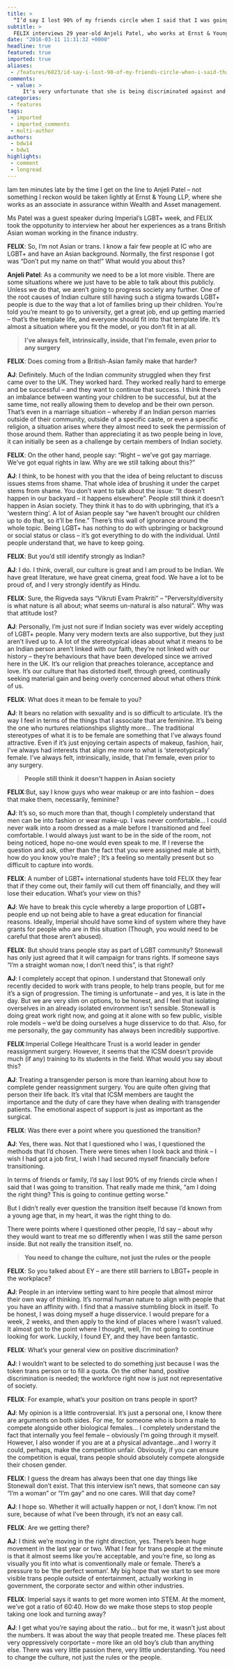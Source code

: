 ```yaml
---
title: >
  “I’d say I lost 90% of my friends circle when I said that I was going to transition”
subtitle: >
  FELIX interviews 29 year-old Anjeli Patel, who works at Ernst & Young, on being trans, being Indian and the equality in the workplace
date: "2016-03-11 11:31:32 +0000"
headline: true
featured: true
imported: true
aliases:
 - /features/6023/id-say-i-lost-90-of-my-friends-circle-when-i-said-that-i-was-going-to-transition
comments:
 - value: >
     It's very unfortunate that she is being discriminated against and treated so poorly, for something she can't change, i.e. her internal gender identity. Good news that she is transitioning her external appearance to better match her self-image.<br>The treatment she has received from her community just further highlights the problems of letting intolerant cultures seep into our largely socially liberal country.,It's very unfortunate that she is being discriminated against and treated so poorly, for something she can't change, i.e. her internal gender identity. Good news that she is transitioning her external appearance to better match her self-image.<br>The treatment she has received from her community just further highlights the problems of letting intolerant cultures seep into our largely socially liberal country.,Firstly, thank you to Felix for taking the time to ask me a few questions about my experiences and observations in regards to transitioning within the Asian community. <br>Before I respond to the comment
categories:
 - features
tags:
 - imported
 - imported_comments
 - multi-author
authors:
 - bdw14
 - bdw1
highlights:
 - comment
 - longread
---
```


Iam ten minutes late by the time I get on the line to Anjeli Patel – not something I reckon would be taken lightly at Ernst &amp; Young LLP, where she works as an associate in assurance within Wealth and Asset management.

Ms Patel was a guest speaker during Imperial’s LGBT+ week, and FELIX took the oppotunity to  interview her about her experiences as a trans British Asian woman working in the finance industry.

**FELIX**: So, I’m not Asian or trans. I know a fair few people at IC who are LGBT+ and have an Asian background. Normally, the first response I got was “Don’t put my name on that!” What would you about this?

**Anjeli Patel**: As a community we need to be a lot more visible. There are some situations where we just have to be able to talk about this publicly. Unless we do that, we aren’t going to progress society any further.
One of the root causes of Indian culture still having such a stigma towards LGBT+ people is due to the way that a lot of families bring up their children. You’re told you’re meant to go to university, get a great job, end up getting married – that’s the template life, and everyone should fit into that template life. It’s almost a situation where you fit the model, or you don’t fit in at all.

> **I’ve always felt, intrinsically, inside, that I’m female, even prior to any surgery**

**FELIX**: Does coming from a British-Asian family make that harder?

**AJ**: Definitely. Much of the Indian community struggled when they first came over to the UK. They worked hard. They worked really hard to emerge and be successful – and they want to continue that success. I think there’s an imbalance between wanting your children to be successful, but at the same time, not really allowing them to develop and be their own person. That’s even in a marriage situation – whereby if an Indian person marries outside of their community, outside of a specific caste, or even a specific religion, a situation arises where they almost need to seek the permission of those around them. Rather than appreciating it as two people being in love, it can initially be seen as a challenge by certain members of Indian society.

**FELIX**: On the other hand, people say: “Right – we’ve got gay marriage. We’ve got equal rights in law. Why are we still talking about this?”

**AJ**: I think, to be honest with you that the idea of being reluctant to discuss issues stems from shame. That whole idea of brushing it under the carpet stems from shame. You don’t want to talk about the issue: “It doesn’t happen in our backyard – it happens elsewhere”. People still think it doesn’t happen in Asian society. They think it has to do with upbringing, that it’s a ‘western thing’. A lot of Asian people say “we haven’t brought our children up to do that, so it’ll be fine.” There’s this wall of ignorance around the whole topic. Being LGBT+ has nothing to do with upbringing or background or social status or class – it’s got everything to do with the individual. Until people understand that, we have to keep going.

**FELIX**: But you’d still identify strongly as Indian?

**AJ**: I do. I think, overall, our culture is great and I am proud to be Indian. We have great literature, we have great cinema, great food. We have a lot to be proud of, and I very strongly identify as Hindu.

**FELIX**: Sure, the Rigveda says “Vikruti Evam Prakriti” – ”Perversity/diversity is what nature is all about; what seems un-natural is also natural”. Why was that attitude lost?

**AJ**: Personally, I’m just not sure if Indian society was ever widely accepting of LGBT+ people. Many very modern texts are also supportive, but they just aren’t lived up to. A lot of the stereotypical ideas about what it means to be an Indian person aren’t linked with our faith, they’re not linked with our history – they’re behaviours that have been developed since we arrived here in the UK. It’s our religion that preaches tolerance, acceptance and love. It’s our culture that has distorted itself, through greed, continually seeking material gain and being overly concerned about what others think of us.

**FELIX**: What does it mean to be female to you?

**AJ**: It bears no relation with sexuality and is so difficult to articulate. It’s the way I feel in terms of the things that I associate that are feminine. It’s being the one who nurtures relationships slightly more... The traditional stereotypes of what it is to be female are something that I’ve always found attractive. Even if it’s just enjoying certain aspects of makeup, fashion, hair, I’ve always had interests that align me more to what is ‘stereotypically’ female. I’ve always felt, intrinsically, inside, that I’m female, even prior to any surgery.

> **People still think it doesn’t happen in Asian society**

**FELIX**:But, say I know guys who wear makeup or are into fashion – does that make them, necessarily, feminine?

**AJ**: It’s so, so much more than that, though I completely understand that men can be into fashion or wear make-up. I was never comfortable... I could never walk into a room dressed as a male before I transitioned and feel comfortable. I would always just want to be in the side of the room, not being noticed, hope no-one would even speak to me. If I reverse the question and ask, other than the fact that you were assigned male at birth, how do you know you’re male? ; It’s a feeling so mentally present but so difficult to capture into words.

**FELIX**: A number of LGBT+ international students have told FELIX they fear that if they come out, their family will cut them off financially, and they will lose their education. What’s your view on this?

**AJ**: We have to break this cycle whereby a large proportion of LGBT+ people end up not being able to have a great education for financial reasons. Ideally, Imperial should have some kind of system where they have grants for people who are in this situation (Though, you would need to be careful that those aren’t abused).

**FELIX**: But should trans people stay as part of LGBT community? Stonewall has only just agreed that it will campaign for trans rights. If someone says “I’m a straight woman now, I don’t need this”, is that right?

**AJ**: I completely accept that opinon. I understand that Stonewall only recently decided to work with trans people, to help trans people, but for me it’s a sign of progression. The timing is unfortunate – and yes, it is late in the day. But we are very slim on options, to be honest, and I feel that isolating overselves in an already isolated environment isn’t sensible. Stonewall is doing great work right now, and going at it alone with so few public, visible role models – we’d be doing ourselves a huge disservice to do that. Also, for me personally, the gay community has always been incredibly supportive.

**FELIX**:Imperial College Healthcare Trust is a world leader in gender reassignment surgery. However, it seems that the ICSM doesn’t provide much (if any) training to its students in the field. What would you say about this?

**AJ**: Treating a transgender person is more than learning about how to complete gender reassignment surgery. You are quite often giving that person their life back. It’s vital that ICSM members are taught the importance and the duty of care they have when dealing with transgender patients. The emotional aspect of support is just as important as the surgical.

**FELIX**: Was there ever a point where you questioned the transition?

**AJ**: Yes, there was. Not that I questioned who I was, I questioned the methods that I’d chosen. There were times when I look back and think – I wish I had got a job first, I wish I had secured myself financially before transitioning.

In terms of friends or family,  I’d say I lost 90% of my friends circle when I said that I was going to transition. That really made me think, “am I doing the right thing? This is going to continue getting worse.”

But I didn’t really ever question the transition itself because I’d known from a young age that, in my heart, it was the right thing to do.

There were points where I questioned other people, I’d say – about why they would want to treat me so differently when I was still the same person inside. But not really the transition itself, no.

> **You need to change the culture, not just the rules or the people**

**FELIX**: So you talked about EY – are there still barriers to LBGT+ people in the workplace?

**AJ**: People in an interview setting want to hire people that almost mirror their own way of thinking. It’s normal human nature to align with people that you have an affinity with. I find that a massive stumbling block in itself. To be honest, I was doing myself a huge disservice. I would prepare for a week, 2 weeks, and then apply to the kind of places where I wasn’t valued. It almost got to the point where I thought, well, I’m not going to continue looking for work. Luckily, I found EY, and they have been fantastic.

**FELIX**: What’s your general view on positive discrimination?

**AJ**: I wouldn’t want to be selected to do something just because I was the token trans person or to fill a quota. On the other hand, positive discrimination is needed; the workforce right now is just not representative of society.

**FELIX**: For example, what’s your position on trans people in sport?

**AJ**: My opinion is a little controversial. It’s just a personal one, I know there are arguments on both sides. For me, for someone who is born a male to compete alongside other biological females... I completely understand the fact that internally you feel female – obviously I’m going through it myself. However, I also wonder if you are at a physical advantage...and I worry it could, perhaps, make the competition unfair. Obviously, if you can ensure the competition is equal, trans people should absolutely compete alongside their chosen gender.

**FELIX**: I guess the dream has always been that one day things like Stonewall don’t exist. That this interview isn’t news, that someone can say “I’m a woman” or “I’m gay” and no one cares. Will that day come?

**AJ**: I hope so. Whether it will actually happen or not, I don’t know. I’m not sure, because of what I’ve been through, it’s not an easy call.

**FELIX**: Are we getting there?

**AJ**: I think we’re moving in the right direction, yes. There’s been huge movement in the last year or two. What I fear for trans people at the minute is that it almost seems like you’re acceptable, and you’re fine, so long as visually you fit into what is conventionally male or female. There’s a pressure to be ‘the perfect woman’. My big hope that we start to see more visible trans people outside of entertainment, actually working in government, the corporate sector and within other industries.

**FELIX**: Imperial says it wants to get more women into STEM. At the moment, we’ve got a ratio of 60:40. How do we make those steps to stop people taking one look and turning away?

**AJ**: I get what you’re saying about the ratio... but for me, it wasn’t just about the numbers. It was about  the way that people treated me. These places felt very oppressively corportate – more like an old boy’s club than anything else. There was very little passion there, very little understanding. You need to change the culture, not just the rules or the people.
